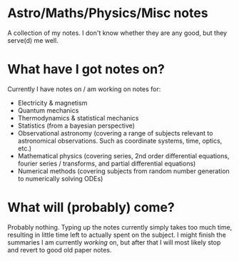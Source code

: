 # Astro/Maths/Physics/Misc notes
A collection of my notes. I don't know whether they are any good, but they serve(d) me well.

# What have I got notes on?
Currently I have notes on / am working on notes for:

- Electricity & magnetism
- Quantum mechanics
- Thermodynamics & statistical mechanics
- Statistics (from a bayesian perspective)
- Observational astronomy (covering a range of subjects relevant to astronomical observations. Such as coordinate systems, time, optics, etc.)
- Mathematical physics (covering series, 2nd order differential equations, fourier series / transforms, and partial differential equations)
- Numerical methods (covering subjects from random number generation to numerically solving ODEs)

# What will (probably) come?

Probably nothing. Typing up the notes currently simply takes too much time, resulting in little time left to actually spent on the subject. I might finish the summaries I am currently _working_ on, but after that I will most likely stop and revert to good old paper notes.
